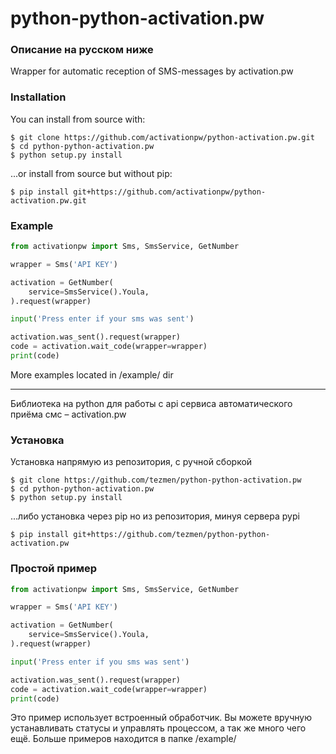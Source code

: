 # python-python-activation.pw


### Описание на русском ниже

Wrapper for automatic reception of SMS-messages by activation.pw

### Installation
You can install from source with:
```
$ git clone https://github.com/activationpw/python-activation.pw.git
$ cd python-python-activation.pw
$ python setup.py install
```
...or install from source but without pip:
```
$ pip install git+https://github.com/activationpw/python-activation.pw.git
```
### Example
```python
from activationpw import Sms, SmsService, GetNumber

wrapper = Sms('API KEY')

activation = GetNumber(
	service=SmsService().Youla,
).request(wrapper)

input('Press enter if your sms was sent')

activation.was_sent().request(wrapper)
code = activation.wait_code(wrapper=wrapper)
print(code)
```
More examples located in /example/ dir

----
Библиотека на python для работы с api сервиса автоматического приёма смс – activation.pw


### Установка
Установка напрямую из репозитория, с ручной сборкой
```
$ git clone https://github.com/tezmen/python-python-activation.pw
$ cd python-python-activation.pw
$ python setup.py install
```
...либо установка через pip но из репозитория, минуя сервера pypi
```
$ pip install git+https://github.com/tezmen/python-python-activation.pw
```
### Простой пример
```python
from activationpw import Sms, SmsService, GetNumber

wrapper = Sms('API KEY')

activation = GetNumber(
	service=SmsService().Youla,
).request(wrapper)

input('Press enter if you sms was sent')

activation.was_sent().request(wrapper)
code = activation.wait_code(wrapper=wrapper)
print(code)
```
Это пример использует встроенный обработчик. Вы можете вручную устанавливать статусы и управлять процессом, а так же много чего ещё.
Больше примеров находится в папке /example/
